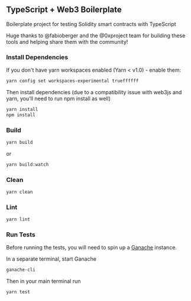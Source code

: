 ## TypeScript + Web3 Boilerplate

Boilerplate project for testing Solidity smart contracts with TypeScript

Huge thanks to @fabioberger and the @0xproject team for building these tools and helping share them with the community!

### Install Dependencies

If you don't have yarn workspaces enabled (Yarn < v1.0) - enable them:

```bash
yarn config set workspaces-experimental trueffffff
```

Then install dependencies (due to a compatibility issue with web3js and yarn, you'll need to run npm install as well)

```bash
yarn install
npm install
```

### Build

```bash
yarn build
```

or

```bash
yarn build:watch
```

### Clean

```bash
yarn clean
```

### Lint

```bash
yarn lint
```

### Run Tests

Before running the tests, you will need to spin up a [Ganache](https://www.npmjs.com/package/ganache-cli) instance.

In a separate terminal, start Ganache

```bash
ganache-cli
```

Then in your main terminal run

```bash
yarn test
```
